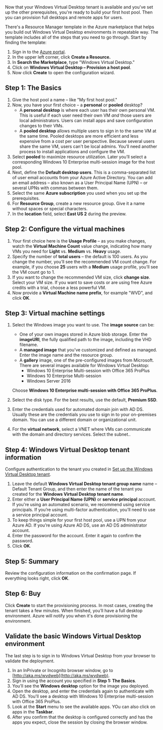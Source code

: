 Now that your Windows Virtual Desktop tenant is available and you've set up the other prerequisites, you're ready to build your first host pool. Then you can provision full desktops and remote apps for users.   

There's a Resource Manager template in the Azure marketplace that helps you build out Windows Virtual Desktop environments in repeatable way. The template includes all of the steps that you need to go through. Start by finding the template:

1. Sign in to the [Azure portal](https://portal.azure.com). 
2. In the upper left corner, click **Create a Resource.**
3. In **Search the Marketplace**, type "Windows Virtual Desktop." 
4. Click on **Windows Virtual Desktop – Provision a host pool**. 
5. Now click **Create** to open the configuration wizard. 

## Step 1: The Basics 

1. Give the host pool a name – like "My first host pool." 
2. Now, you have your first choice – a **personal** or **pooled** desktop?
   - A **personal desktop** is where each user has their own personal VM. This is useful if each user need their own VM *and* those users are local administrators. Users can install apps and save configuration changes to their VMs.
   - A **pooled desktop** allows multiple users to sign in to the same VM at the same time. Pooled desktops are more efficient and less expensive from a cost per user perspective. Because several users share the same VM, users can't be local admins. You’ll need another process to install applications and configure the VM. 
3. Select **pooled** to maximize resource utilization. Later you’ll select a corresponding Windows 10 Enterprise multi-session image for the host pool. 
4. Next, define the **Default desktop users**. This is a comma-separated list of user email accounts from your Azure Active Directory. You can add an email address – also known as a User Principal Name (UPN) – or several UPNs with commas between them.  
5. Select the same **Azure subscription** you used when you set up the prerequisites. 
6. For **Resource Group**, create a new resource group. Give it a name without spaces or special characters. 
7. In the **location** field, select **East US 2** during the preview.

## Step 2: Configure the virtual machines

1. Your first choice here is the **Usage Profile** – as you make changes, watch the **Virtual Machine Count** value change, indicating how many VMs you need for **Light** vs. **Medium** vs. **Heavy** usage. 
2. Specify the number of **total users** – the default is 100 users. As you change the number, you’ll see the recommended VM count change. For example, if you choose **25** users with a **Medium** usage profile, you’ll see the VM count go to 1. 
3. If you want to change the recommended VM size, click **change size**. Select your VM size. If you want to save costs or are using free Azure credits with a trial, choose a less powerful VM.  
4. Now provide a **Virtual Machine name prefix**, for example "WVD", and click **OK**. 

## Step 3: Virtual machine settings 

1. Select the Windows image you want to use. The **image source** can be: 
   - One of your own images stored in Azure blob storage. Enter the **imageURI**, the fully qualified path to the image, including the VHD filename.  
   - A **managed image** that you’ve customized and defined as managed. Enter the image name and the resource group. 
   - A **gallery** image, one of the pre-configured images from Microsoft. There are several images available for Windows Virtual Desktop:
      - Windows 10 Enterprise Multi-session with Office 365 ProPlus
      - Windows 10 Enterprise Multi-session
      - Windows Server 2016 
   
   Choose **Windows 10 Enterprise multi-session with Office 365 ProPlus**. 
2. Select the disk type. For the best results, use the default, **Premium SSD**. 
3. Enter the credentials used for automated domain join with AD DS. Usually these are the credentials you use to sign in to your on-premises domain. You can use a different domain or organizational unit. 
4. For the **virtual network**, select a VNET where VMs can communicate with the domain and directory services. Select the subnet.. 

## Step 4: Windows Virtual Desktop tenant information

Configure authentication to the tenant you created in [Set up the Windows Virtual Desktop tenant](set-up-wvd-tenant.md). 

1. Leave the default **Windows Virtual Desktop tenant group name** name –  Default Tenant Group, and then enter the name of the tenant you created for the **Windows Virtual Desktop tenant name**.
2. Enter either a **User Principal Name (UPN)** or **service principal** account. If you're using an automated scenario, we recommend using service principals. If you’re using multi-factor authentication, you’ll need to use a service principal account.  
3. To keep things simple for your first host pool, use a UPN from your Azure AD. If you’re using Azure AD DS, use an AD DS administrator account. 
4. Enter the password for the account. Enter it again to  confirm the password. 
5. Click **OK**. 

## Step 5: Summary

Review the configuration information on the confirmation page. If everything looks right, click **OK**. 

## Step 6: Buy
Click **Create** to start the provisioning process. In most cases, creating the tenant takes a few minutes. When finished, you’ll have a full desktop environment. Azure will notify you when it's done provisioning the environment. 

## Validate the basic Windows Virtual Desktop environment 
The last step is to sign in to Windows Virtual Desktop from your browser to validate the deployment. 

1. In an InPrivate or Incognito browser window, go to [http://aka.ms/wvdweb](http://aka.ms/wvdweb). 
2. Sign in using the account you specified in **Step 1: The Basics**. 
3. You’ll see the **Windows desktop** option for the image you deployed. 
4. Open the desktop, and enter the credentials again to authenticate with AD DS. You'll see a desktop with Windows 10 Enterprise multi-session with Office 365 ProPlus. 
5. Look at the **Start** menu to see the available apps. YOu can also click on apps in the **Taskbar**. 
6. After you confirm that the desktop is configured correctly and has the apps you expect, close the session by closing the browser window.  